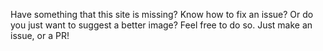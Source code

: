 Have something that this site is missing? Know how to fix an issue? Or do you just want to suggest a better image?
Feel free to do so. Just make an issue, or a PR!
